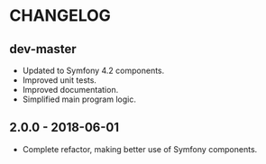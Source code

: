 # CHANGELOG

## dev-master

* Updated to Symfony 4.2 components.
* Improved unit tests.
* Improved documentation.
* Simplified main program logic.

## 2.0.0 - 2018-06-01

* Complete refactor, making better use of Symfony components.
